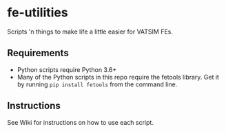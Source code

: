 # fe-utilities
Scripts 'n things to make life a little easier for VATSIM FEs.

## Requirements
- Python scripts require Python 3.6+
- Many of the Python scripts in this repo require the fetools library. Get it by running `pip install fetools` from the command line.

## Instructions
See Wiki for instructions on how to use each script.
